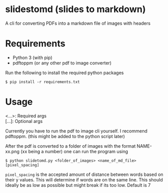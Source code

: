 # slidestomd (slides to markdown)
A cli for converting PDFs into a markdown file of images with headers

# Requirements
- Python 3 (with pip)
- pdftoppm (or any other pdf to image converter)

Run the following to install the required python packages
```
$ pip install -r requirements.txt
```

# Usage
<...>: Required args  
[...]: Optional args
  
Currently you have to run the pdf to image cli yourself. I recommend pdftoppm. (this might be added to the python script later)

After the pdf is converted to a folder of images with the format NAME-xx.png (xx being a number) one can run the program using 
```
$ python slidetomd.py <folder_of_images> <name_of_md_file> [pixel_spacing]
```
`pixel_spacing` is the accepted amount of distance between words based on their y values. This will determine if words are on the same line. This should ideally be as low as possible but might break if its too low. Default is 7
